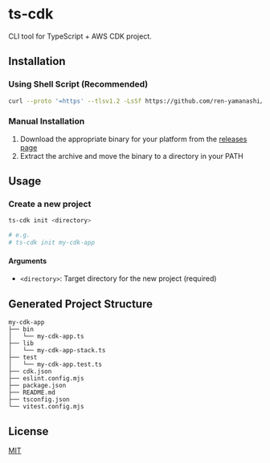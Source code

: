 # ts-cdk

CLI tool for TypeScript + AWS CDK project.

## Installation

### Using Shell Script (Recommended)

```bash
curl --proto '=https' --tlsv1.2 -LsSf https://github.com/ren-yamanashi/ts-cdk/releases/download/v0.1.4/ts-cdk-installer.sh | sh
```

### Manual Installation

1. Download the appropriate binary for your platform from the [releases page](https://github.com/ren-yamanashi/ts-cdk/releases)
2. Extract the archive and move the binary to a directory in your PATH

## Usage

### Create a new project

```bash
ts-cdk init <directory>

# e.g.
# ts-cdk init my-cdk-app
```

#### Arguments

- `<directory>`: Target directory for the new project (required)

## Generated Project Structure

```
my-cdk-app
├── bin
│   └── my-cdk-app.ts
├── lib
│   └── my-cdk-app-stack.ts
├── test
│   └── my-cdk-app.test.ts
├── cdk.json
├── eslint.config.mjs
├── package.json
├── README.md
├── tsconfig.json
└── vitest.config.mjs
```

## License

[MIT](LICENSE)
